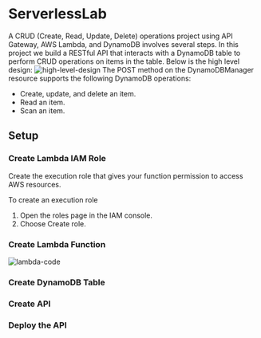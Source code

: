 # ServerlessLab
A CRUD (Create, Read, Update, Delete) operations project using API Gateway, AWS Lambda, and DynamoDB involves several steps. In this project we build a RESTful API that interacts with a DynamoDB table to perform CRUD operations on items in the table.
Below is the high level design:
![high-level-design](https://github.com/manishsinghkuswaha/ServerlessLab/assets/47105557/05bf3923-9df5-452d-9246-ae37d8f03513)
The POST method on the DynamoDBManager resource supports the following DynamoDB operations:

* Create, update, and delete an item.
* Read an item.
* Scan an item.

## Setup

### Create Lambda IAM Role 
Create the execution role that gives your function permission to access AWS resources.

To create an execution role

1. Open the roles page in the IAM console.
2. Choose Create role.

### Create Lambda Function
![lambda-code](https://github.com/manishsinghkuswaha/ServerlessLab/assets/47105557/b86e84d5-42ac-4104-985f-5c82035bfc50)

### Create DynamoDB Table
### Create API
### Deploy the API
